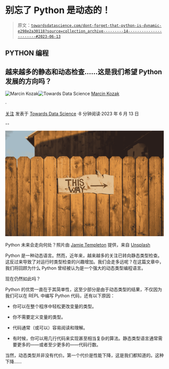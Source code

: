 # 别忘了 Python 是动态的！

> 原文：[`towardsdatascience.com/dont-forget-that-python-is-dynamic-e298e2a30118?source=collection_archive---------14-----------------------#2023-06-13`](https://towardsdatascience.com/dont-forget-that-python-is-dynamic-e298e2a30118?source=collection_archive---------14-----------------------#2023-06-13)

## PYTHON 编程

## 越来越多的静态和动态检查……这是我们希望 Python 发展的方向吗？

[](https://medium.com/@nyggus?source=post_page-----e298e2a30118--------------------------------)![Marcin Kozak](https://medium.com/@nyggus?source=post_page-----e298e2a30118--------------------------------)[](https://towardsdatascience.com/?source=post_page-----e298e2a30118--------------------------------)![Towards Data Science](https://towardsdatascience.com/?source=post_page-----e298e2a30118--------------------------------) [Marcin Kozak](https://medium.com/@nyggus?source=post_page-----e298e2a30118--------------------------------)

·

[关注](https://medium.com/m/signin?actionUrl=https%3A%2F%2Fmedium.com%2F_%2Fsubscribe%2Fuser%2F4762f0cff9b2&operation=register&redirect=https%3A%2F%2Ftowardsdatascience.com%2Fdont-forget-that-python-is-dynamic-e298e2a30118&user=Marcin+Kozak&userId=4762f0cff9b2&source=post_page-4762f0cff9b2----e298e2a30118---------------------post_header-----------) 发表于 [Towards Data Science](https://towardsdatascience.com/?source=post_page-----e298e2a30118--------------------------------) ·8 分钟阅读·2023 年 6 月 13 日[](https://medium.com/m/signin?actionUrl=https%3A%2F%2Fmedium.com%2F_%2Fvote%2Ftowards-data-science%2Fe298e2a30118&operation=register&redirect=https%3A%2F%2Ftowardsdatascience.com%2Fdont-forget-that-python-is-dynamic-e298e2a30118&user=Marcin+Kozak&userId=4762f0cff9b2&source=-----e298e2a30118---------------------clap_footer-----------)

--

[](https://medium.com/m/signin?actionUrl=https%3A%2F%2Fmedium.com%2F_%2Fbookmark%2Fp%2Fe298e2a30118&operation=register&redirect=https%3A%2F%2Ftowardsdatascience.com%2Fdont-forget-that-python-is-dynamic-e298e2a30118&source=-----e298e2a30118---------------------bookmark_footer-----------)![](img/6da0e0a508c5e05c453414dadb108c73.png)

Python 未来会走向何处？照片由 [Jamie Templeton](https://unsplash.com/@jamietempleton?utm_source=medium&utm_medium=referral) 提供，来自 [Unsplash](https://unsplash.com/?utm_source=medium&utm_medium=referral)

Python 是一种动态语言。然而，近年来，越来越多的关注已转向静态类型检查。这反过来导致了对运行时类型检查的兴趣增加。我们会走多远呢？在这篇文章中，我们将回顾为什么 Python 曾经被认为是一个强大的动态类型编程语言。

现在仍然如此吗？

Python 的优势一直在于其简单性，这至少部分是由于动态类型的结果，不仅因为我们可以在 REPL 中编写 Python 代码，还有以下原因：

+   你可以在整个程序中轻松更改变量的类型。

+   你不需要定义变量的类型。

+   代码通常（或可以）容易阅读和理解。

+   有时候，你可以用几行代码来实现甚至相当复杂的算法。静态类型语言通常需要更多的——或者至少更多的——代码行数。

当然，动态类型并非没有代价。第一个代价是性能下降，这是我们都知道的。这种下降……
